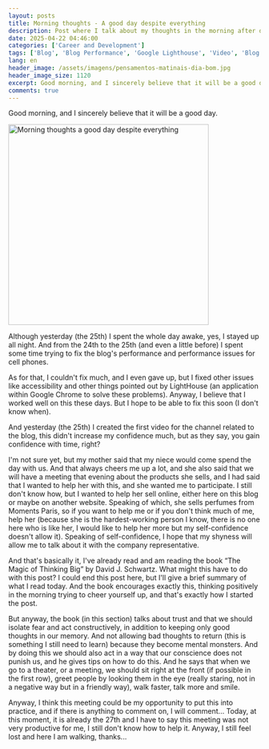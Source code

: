 ```yaml
---
layout: posts
title: Morning thoughts - A good day despite everything
description: Post where I talk about my thoughts in the morning after doing some tasks.
date: 2025-04-22 04:46:00
categories: ['Career and Development']
tags: ['Blog', 'Blog Performance', 'Google Lighthouse', 'Video', 'Blog Channel', 'First Video', 'Mom', 'Moments Paris', 'Online Sales', 'The Magic of Thinking Big', 'David J. Schwartz', 'Confidence', 'Positive Thinking', 'Good Day', 'blog', 'personal-development', 'entrepreneurship']
lang: en
header_image: /assets/imagens/pensamentos-matinais-dia-bom.jpg
header_image_size: 1120
excerpt: Good morning, and I sincerely believe that it will be a good day. Although yesterday (the 25th) ...
comments: true
---
```


Good morning, and I sincerely believe that it will be a good day.

<img loading='lazy' alt="Morning thoughts a good day despite everything"  src="{{ '/assets/imagens/pensamentos-matinais-dia-bom.jpg' | relative_url }}" width="400" height="400">

Although yesterday (the 25th) I spent the whole day awake, yes, I stayed up all night. And from the 24th to the 25th (and even a little before) I spent some time trying to fix the blog's performance and performance issues for cell phones.

As for that, I couldn't fix much, and I even gave up, but I fixed other issues like accessibility and other things pointed out by LightHouse (an application within Google Chrome to solve these problems). Anyway, I believe that I worked well on this these days. But I hope to be able to fix this soon (I don't know when).

And yesterday (the 25th) I created the first video for the channel related to the blog, this didn't increase my confidence much, but as they say, you gain confidence with time, right?

I'm not sure yet, but my mother said that my niece would come spend the day with us. And that always cheers me up a lot, and she also said that we will have a meeting that evening about the products she sells, and I had said that I wanted to help her with this, and she wanted me to participate. I still don't know how, but I wanted to help her sell online, either here on this blog or maybe on another website. Speaking of which, she sells perfumes from Moments Paris, so if you want to help me or if you don't think much of me, help her (because she is the hardest-working person I know, there is no one here who is like her, I would like to help her more but my self-confidence doesn't allow it). Speaking of self-confidence, I hope that my shyness will allow me to talk about it with the company representative.

And that's basically it, I've already read and am reading the book “The Magic of Thinking Big” by David J. Schwartz. What might this have to do with this post? I could end this post here, but I'll give a brief summary of what I read today. And the book encourages exactly this, thinking positively in the morning trying to cheer yourself up, and that's exactly how I started the post.

But anyway, the book (in this section) talks about trust and that we should isolate fear and act constructively, in addition to keeping only good thoughts in our memory. And not allowing bad thoughts to return (this is something I still need to learn) because they become mental monsters. And by doing this we should also act in a way that our conscience does not punish us, and he gives tips on how to do this. And he says that when we go to a theater, or a meeting, we should sit right at the front (if possible in the first row), greet people by looking them in the eye (really staring, not in a negative way but in a friendly way), walk faster, talk more and smile.

Anyway, I think this meeting could be my opportunity to put this into practice, and if there is anything to comment on, I will comment... Today, at this moment, it is already the 27th and I have to say this meeting was not very productive for me, I still don't know how to help it. Anyway, I still feel lost and here I am walking, thanks...